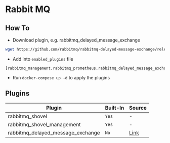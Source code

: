 # Rabbit MQ

## How To

- Download plugin, e.g. rabbitmq_delayed_message_exchange

```bash
wget https://github.com/rabbitmq/rabbitmq-delayed-message-exchange/releases/download/v3.12.0/rabbitmq_delayed_message_exchange-3.12.0.ez -P ./plugins/
```

- Add into `enabled_plugins` file

```
[rabbitmq_management,rabbitmq_prometheus,rabbitmq_delayed_message_exchange].
```

- Run `docker-compose up -d` to apply the plugins

## Plugins

| Plugin                            | Built-In | Source                                                                |
| --------------------------------- | -------- | --------------------------------------------------------------------- |
| rabbitmq_shovel                   | `Yes`    | -                                                                     |
| rabbitmq_shovel_management        | `Yes`    | -                                                                     |
| rabbitmq_delayed_message_exchange | `No`     | [Link](https://github.com/rabbitmq/rabbitmq-delayed-message-exchange) |
